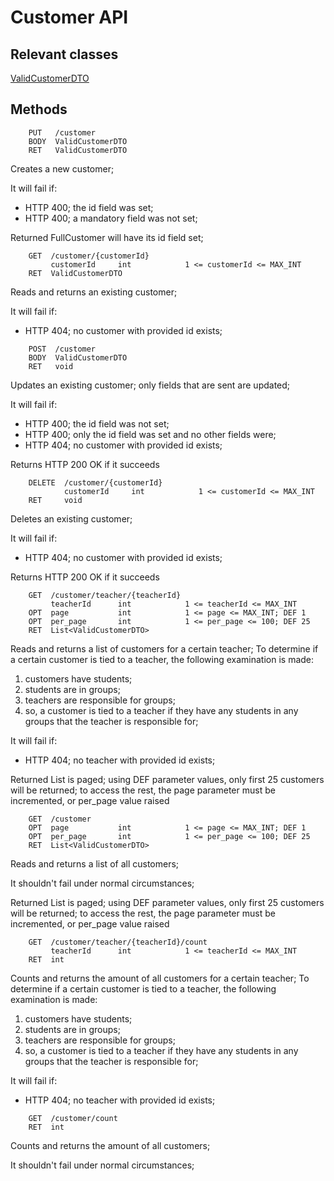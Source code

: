 # Customer API

## Relevant classes

[ValidCustomerDTO](https://github.com/Henrikas-Kiupelis/timestar/blob/master/src/main/java/com/superum/api/customer/ValidCustomerDTO.java)

## Methods

```
    PUT   /customer
    BODY  ValidCustomerDTO
    RET   ValidCustomerDTO
```

Creates a new customer;

It will fail if:
* HTTP 400; the id field was set;
* HTTP 400; a mandatory field was not set;

Returned FullCustomer will have its id field set;

```
    GET  /customer/{customerId}
         customerId     int            1 <= customerId <= MAX_INT
    RET  ValidCustomerDTO
```

Reads and returns an existing customer;

It will fail if:
* HTTP 404; no customer with provided id exists;

```
    POST  /customer
    BODY  ValidCustomerDTO
    RET   void
```

Updates an existing customer; only fields that are sent are updated;

It will fail if:
* HTTP 400; the id field was not set;
* HTTP 400; only the id field was set and no other fields were;
* HTTP 404; no customer with provided id exists;

Returns HTTP 200 OK if it succeeds

```
    DELETE  /customer/{customerId}
            customerId     int            1 <= customerId <= MAX_INT
    RET     void
```

Deletes an existing customer;

It will fail if:
* HTTP 404; no customer with provided id exists;

Returns HTTP 200 OK if it succeeds

```
    GET  /customer/teacher/{teacherId}
         teacherId      int            1 <= teacherId <= MAX_INT
    OPT  page           int            1 <= page <= MAX_INT; DEF 1
    OPT  per_page       int            1 <= per_page <= 100; DEF 25
    RET  List<ValidCustomerDTO>
```

Reads and returns a list of customers for a certain teacher;
To determine if a certain customer is tied to a teacher, the following examination is made:

1. customers have students;
2. students are in groups;
3. teachers are responsible for groups;
4. so, a customer is tied to a teacher if they have any students in any groups that the teacher is responsible for;

It will fail if:
* HTTP 404; no teacher with provided id exists;

Returned List is paged; using DEF parameter values, only first 25 customers will be returned; to access the rest,
the page parameter must be incremented, or per_page value raised

```
    GET  /customer
    OPT  page           int            1 <= page <= MAX_INT; DEF 1
    OPT  per_page       int            1 <= per_page <= 100; DEF 25
    RET  List<ValidCustomerDTO>
```

Reads and returns a list of all customers;

It shouldn't fail under normal circumstances;

Returned List is paged; using DEF parameter values, only first 25 customers will be returned; to access the rest,
the page parameter must be incremented, or per_page value raised

```
    GET  /customer/teacher/{teacherId}/count
         teacherId      int            1 <= teacherId <= MAX_INT
    RET  int
```

Counts and returns the amount of all customers for a certain teacher;
To determine if a certain customer is tied to a teacher, the following examination is made:
1) customers have students;
2) students are in groups;
3) teachers are responsible for groups;
4) so, a customer is tied to a teacher if they have any students in any groups that the teacher is responsible for;

It will fail if:
* HTTP 404; no teacher with provided id exists;

```
    GET  /customer/count
    RET  int
```

Counts and returns the amount of all customers;

It shouldn't fail under normal circumstances;
